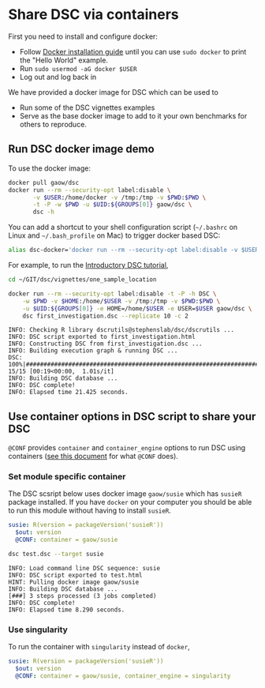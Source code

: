 # Share DSC via containers

First you need to install and configure docker:
- Follow [Docker installation guide](https://www.docker.com/community-edition) until you can use `sudo docker` to print the "Hello World" example.
- Run `sudo usermod -aG docker $USER`
- Log out and log back in

We have provided a docker image for DSC which can be used to

- Run some of the DSC vignettes examples
- Serve as the base docker image to add to it your own benchmarks for others to reproduce.

## Run DSC docker image demo

To use the docker image:

```bash
docker pull gaow/dsc
docker run --rm --security-opt label:disable \
       -v $USER:/home/docker -v /tmp:/tmp -v $PWD:$PWD \
       -t -P -w $PWD -u $UID:${GROUPS[0]} gaow/dsc \
       dsc -h
```

You can add a shortcut to your shell configuration script (`~/.bashrc` on Linux and `~/.bash_profile` on Mac) to trigger docker based DSC:

```bash
alias dsc-docker='docker run --rm --security-opt label:disable -v $USER:/home/docker -v /tmp:/tmp -v $PWD:$PWD -t -P -w $PWD -u $UID:${GROUPS[0]} gaow/dsc dsc'
```

For example, to run the [Introductory DSC tutorial](../tutorials/Intro_DSC.html),

```bash
cd ~/GIT/dsc/vignettes/one_sample_location
```

```bash
docker run --rm --security-opt label:disable -t -P -h DSC \
    -w $PWD -v $HOME:/home/$USER -v /tmp:/tmp -v $PWD:$PWD \
    -u $UID:${GROUPS[0]} -e HOME=/home/$USER -e USER=$USER gaow/dsc \
    dsc first_investigation.dsc --replicate 10 -c 2
```

```
INFO: Checking R library dscrutils@stephenslab/dsc/dscrutils ...
INFO: DSC script exported to first_investigation.html
INFO: Constructing DSC from first_investigation.dsc ...
INFO: Building execution graph & running DSC ...
DSC: 100%|######################################################################| 15/15 [00:19<00:00,  1.01s/it]
INFO: Building DSC database ...
INFO: DSC complete!
INFO: Elapsed time 21.425 seconds.
```

## Use container options in DSC script to share your DSC

`@CONF` provides `container` and `container_engine` options to run DSC using containers ([see this document](DSC_Execution) for what `@CONF` does).

### Set module specific container

The DSC scsript below uses docker image `gaow/susie` which has `susieR` package installed. If you have `docker` on your computer you should be able to run
this module without having to install `susieR`.

```yaml
susie: R(version = packageVersion('susieR'))
  $out: version
  @CONF: container = gaow/susie
```

```bash
dsc test.dsc --target susie
```

```
INFO: Load command line DSC sequence: susie
INFO: DSC script exported to test.html
HINT: Pulling docker image gaow/susie
INFO: Building DSC database ...
[###] 3 steps processed (3 jobs completed)
INFO: DSC complete!
INFO: Elapsed time 8.290 seconds.
```

### Use singularity

To run the container with `singularity` instead of `docker`,

```yaml
susie: R(version = packageVersion('susieR'))
  $out: version
  @CONF: container = gaow/susie, container_engine = singularity
```